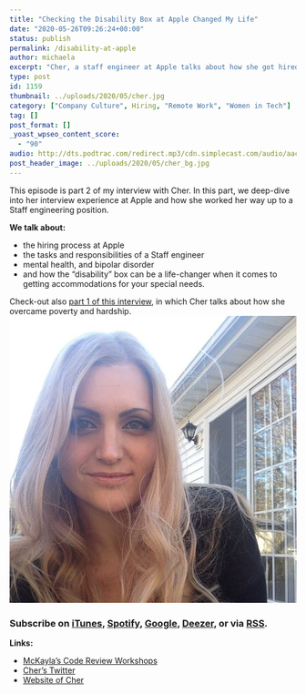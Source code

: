 ```yaml
---
title: "Checking the Disability Box at Apple Changed My Life"
date: "2020-05-26T09:26:24+00:00"
status: publish
permalink: /disability-at-apple
author: michaela
excerpt: "Cher, a staff engineer at Apple talks about how she got hired despite her disability and mental health issues."
type: post
id: 1159
thumbnail: ../uploads/2020/05/cher.jpg
category: ["Company Culture", Hiring, "Remote Work", "Women in Tech"]
tag: []
post_format: []
_yoast_wpseo_content_score:
  - "90"
audio: http://dts.podtrac.com/redirect.mp3/cdn.simplecast.com/audio/aaca90/aaca909a-e34f-49ae-a86f-f59e4fa807f0/3560504a-0f4b-4628-8933-1f4ed66c891b/cher-part-2-ready_tc.mp3
post_header_image: ../uploads/2020/05/cher_bg.jpg
---
```


This episode is part 2 of my interview with Cher. In this part, we deep-dive into her interview experience at Apple and how she worked her way up to a Staff engineering position.

**We talk about:**

- the hiring process at Apple
- the tasks and responsibilities of a Staff engineer
- mental health, and bipolar disorder
- and how the “disability” box can be a life-changer when it comes to getting accommodations for your special needs.

Check-out also [part 1 of this interview](https://www.software-engineering-unlocked.com/from-hardship-to-apple/), in which Cher talks about how she overcame poverty and hardship.  
![](../uploads/2020/05/cher.jpg)

### Subscribe on [iTunes](https://podcasts.apple.com/at/podcast/software-engineering-unlocked/id1477527378?l=en), [Spotify](https://open.spotify.com/show/2wz1OneBIDXpbBYeuyIsJL?si=2I0R0HuaTLK6RT0f7lDIFg), [Google](https://www.google.com/podcasts?feed=aHR0cHM6Ly9mZWVkcy5zaW1wbGVjYXN0LmNvbS9LMV9tdjBDSg%3D%3D), [Deezer](https://www.deezer.com/show/465682), or via [RSS](https://www.software-engineering-unlocked.com/subscribe/).

**Links:**

- [McKayla’s Code Review Workshops](https://www.michaelagreiler.com/workshops/)
- [Cher’s Twitter](https://twitter.com/CHERdotdev)
- [Website of Cher](https://cher.dev/)
